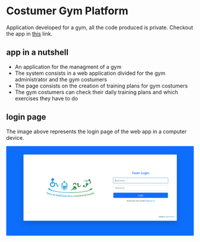 # Costumer Gym Platform

Application developed for a gym, all the code produced is private. Checkout the app in [this](https://crffv-gym.com/) link.

## app in a nutshell
* An application for the managment of a gym
* The system consists in a web application divided for the gym administrator and the gym costumers
* The page consists on the creation of training plans for gym costumers
* The gym costumers can check their daily training plans and which exercises they have to do

## login page
The image above represents the login page of the web app in a computer device.

<img src="/screenshots/login-page.png">

